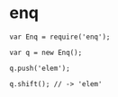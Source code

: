enq
====

```
var Enq = require('enq');

var q = new Enq();

q.push('elem');

q.shift(); // -> 'elem'
```
